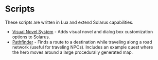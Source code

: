 # Scripts

These scripts are written in Lua and extend Solarus capabilities.

- [Visual Novel System](https://gitlab.com/ShargonPendragon/visual-novel-system) - Adds visual novel and dialog box customization options to Solarus.
- [Pathfinder](https://gitlab.com/llamazing/pathfinder) - Finds a route to a destination while traveling along a road network (useful for traveling NPCs). Includes an example quest where the hero moves around a large procedurally generated map.
